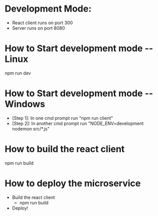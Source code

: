 # Development Mode:

- React client runs on port 300
- Server runs on port 8080

# How to Start development mode -- Linux

npm run dev

# How to Start development mode -- Windows

- [Step 1]: In one cmd prompt run "npm run client"
- [Step 2]: In another cmd prompt run "NODE_ENV=development nodemon src/\*.js"

# How to build the react client

npm run build

# How to deploy the microservice

- Build the react client
  - npm run build
- Deploy!
